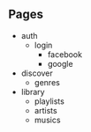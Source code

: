 
## Pages

* auth
  * login
    * facebook
    * google
* discover
  * genres
* library
  * playlists
  * artists
  * musics
